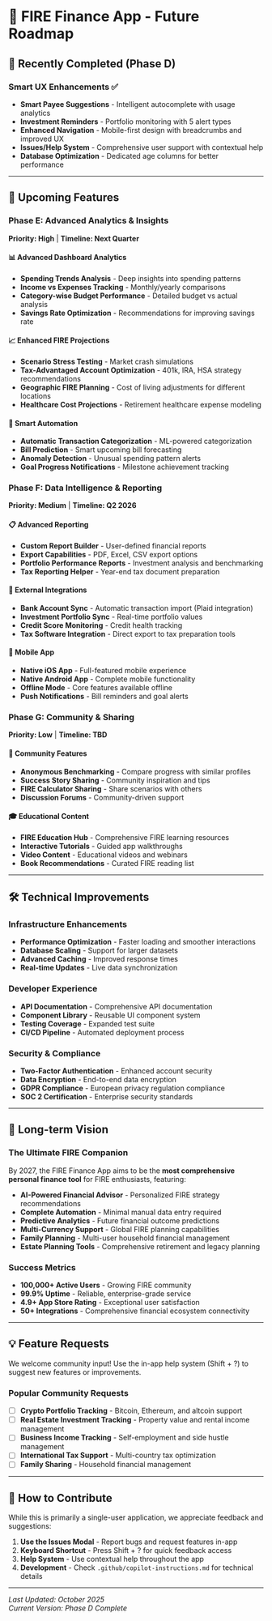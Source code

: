 # 🚀 FIRE Finance App - Future Roadmap

## 🎉 Recently Completed (Phase D)

### Smart UX Enhancements ✅
- **Smart Payee Suggestions** - Intelligent autocomplete with usage analytics
- **Investment Reminders** - Portfolio monitoring with 5 alert types
- **Enhanced Navigation** - Mobile-first design with breadcrumbs and improved UX
- **Issues/Help System** - Comprehensive user support with contextual help
- **Database Optimization** - Dedicated age columns for better performance

---

## 🔮 Upcoming Features

### Phase E: Advanced Analytics & Insights
**Priority: High** | **Timeline: Next Quarter**

#### 📊 Advanced Dashboard Analytics
- **Spending Trends Analysis** - Deep insights into spending patterns
- **Income vs Expenses Tracking** - Monthly/yearly comparisons
- **Category-wise Budget Performance** - Detailed budget vs actual analysis
- **Savings Rate Optimization** - Recommendations for improving savings rate

#### 📈 Enhanced FIRE Projections
- **Scenario Stress Testing** - Market crash simulations
- **Tax-Advantaged Account Optimization** - 401k, IRA, HSA strategy recommendations
- **Geographic FIRE Planning** - Cost of living adjustments for different locations
- **Healthcare Cost Projections** - Retirement healthcare expense modeling

#### 🤖 Smart Automation
- **Automatic Transaction Categorization** - ML-powered categorization
- **Bill Prediction** - Smart upcoming bill forecasting
- **Anomaly Detection** - Unusual spending pattern alerts
- **Goal Progress Notifications** - Milestone achievement tracking

### Phase F: Data Intelligence & Reporting
**Priority: Medium** | **Timeline: Q2 2026**

#### 📋 Advanced Reporting
- **Custom Report Builder** - User-defined financial reports
- **Export Capabilities** - PDF, Excel, CSV export options
- **Portfolio Performance Reports** - Investment analysis and benchmarking
- **Tax Reporting Helper** - Year-end tax document preparation

#### 🔗 External Integrations
- **Bank Account Sync** - Automatic transaction import (Plaid integration)
- **Investment Portfolio Sync** - Real-time portfolio values
- **Credit Score Monitoring** - Credit health tracking
- **Tax Software Integration** - Direct export to tax preparation tools

#### 📱 Mobile App
- **Native iOS App** - Full-featured mobile experience
- **Native Android App** - Complete mobile functionality
- **Offline Mode** - Core features available offline
- **Push Notifications** - Bill reminders and goal alerts

### Phase G: Community & Sharing
**Priority: Low** | **Timeline: TBD**

#### 👥 Community Features
- **Anonymous Benchmarking** - Compare progress with similar profiles
- **Success Story Sharing** - Community inspiration and tips
- **FIRE Calculator Sharing** - Share scenarios with others
- **Discussion Forums** - Community-driven support

#### 🎓 Educational Content
- **FIRE Education Hub** - Comprehensive FIRE learning resources
- **Interactive Tutorials** - Guided app walkthroughs
- **Video Content** - Educational videos and webinars
- **Book Recommendations** - Curated FIRE reading list

---

## 🛠️ Technical Improvements

### Infrastructure Enhancements
- **Performance Optimization** - Faster loading and smoother interactions
- **Database Scaling** - Support for larger datasets
- **Advanced Caching** - Improved response times
- **Real-time Updates** - Live data synchronization

### Developer Experience
- **API Documentation** - Comprehensive API documentation
- **Component Library** - Reusable UI component system
- **Testing Coverage** - Expanded test suite
- **CI/CD Pipeline** - Automated deployment process

### Security & Compliance
- **Two-Factor Authentication** - Enhanced account security
- **Data Encryption** - End-to-end data encryption
- **GDPR Compliance** - European privacy regulation compliance
- **SOC 2 Certification** - Enterprise security standards

---

## 🎯 Long-term Vision

### The Ultimate FIRE Companion
By 2027, the FIRE Finance App aims to be the **most comprehensive personal finance tool** for FIRE enthusiasts, featuring:

- **AI-Powered Financial Advisor** - Personalized FIRE strategy recommendations
- **Complete Automation** - Minimal manual data entry required  
- **Predictive Analytics** - Future financial outcome predictions
- **Multi-Currency Support** - Global FIRE planning capabilities
- **Family Planning** - Multi-user household financial management
- **Estate Planning Tools** - Comprehensive retirement and legacy planning

### Success Metrics
- **100,000+ Active Users** - Growing FIRE community
- **99.9% Uptime** - Reliable, enterprise-grade service
- **4.9+ App Store Rating** - Exceptional user satisfaction
- **50+ Integrations** - Comprehensive financial ecosystem connectivity

---

## 💡 Feature Requests

We welcome community input! Use the in-app help system (Shift + ?) to suggest new features or improvements.

### Popular Community Requests
- [ ] **Crypto Portfolio Tracking** - Bitcoin, Ethereum, and altcoin support
- [ ] **Real Estate Investment Tracking** - Property value and rental income management
- [ ] **Business Income Tracking** - Self-employment and side hustle management
- [ ] **International Tax Support** - Multi-country tax optimization
- [ ] **Family Sharing** - Household financial management

---

## 🚀 How to Contribute

While this is primarily a single-user application, we appreciate feedback and suggestions:

1. **Use the Issues Modal** - Report bugs and request features in-app
2. **Keyboard Shortcut** - Press Shift + ? for quick feedback access
3. **Help System** - Use contextual help throughout the app
4. **Development** - Check `.github/copilot-instructions.md` for technical details

---

*Last Updated: October 2025*  
*Current Version: Phase D Complete*
